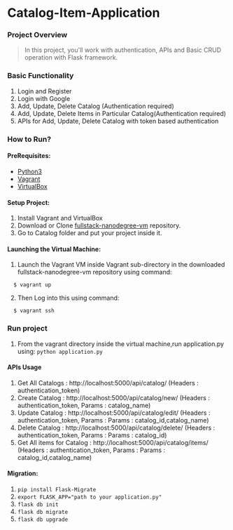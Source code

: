 # Catalog-Item-Application

### Project Overview
> In this project, you'll work with authentication, APIs and Basic CRUD operation with Flask framework.

### Basic Functionality

  1. Login and Register
  2. Login with Google
  3. Add, Update, Delete Catalog (Authentication required)
  4. Add, Update, Delete Items in Particular Catalog(Authentication required)
  5. APIs for Add, Update, Delete Catalog with token based authentication

### How to Run?

#### PreRequisites:
  * [Python3](https://www.python.org/)
  * [Vagrant](https://www.vagrantup.com/)
  * [VirtualBox](https://www.virtualbox.org/)

#### Setup Project:
  1. Install Vagrant and VirtualBox
  2. Download or Clone [fullstack-nanodegree-vm](https://github.com/udacity/fullstack-nanodegree-vm) repository.
  3. Go to Catalog folder and put your project inside it. 

#### Launching the Virtual Machine:
  1. Launch the Vagrant VM inside Vagrant sub-directory in the downloaded fullstack-nanodegree-vm repository using command:
  
  ```
    $ vagrant up
  ```
  2. Then Log into this using command:
  
  ```
    $ vagrant ssh
  ```

### Run project

  1. From the vagrant directory inside the virtual machine,run application.py using:
    ```python application.py```

#### APIs Usage

  1. Get All Catalogs : http://localhost:5000/api/catalog/ (Headers : authentication_token)
  2. Create Catalog  :  http://localhost:5000/api/catalog/new/ (Headers : authentication_token, Params : catalog_name)
  3. Update Catalog  :  http://localhost:5000/api/catalog/edit/ (Headers : authentication_token, Params : Params : catalog_id,catalog_name)
  4. Delete Catalog  :  http://localhost:5000/api/catalog/delete/ (Headers : authentication_token, Params : Params : catalog_id)
  5. Get All items for Catalog : http://localhost:5000/api/catalog/items/ (Headers : authentication_token, Params : Params : catalog_id,catalog_name)

  
#### Migration:

  1. ```pip install Flask-Migrate```
  2. ```export FLASK_APP="path to your application.py"```
  3. ```flask db init```
  4. ```flask db migrate```
  5. ```flask db upgrade```


